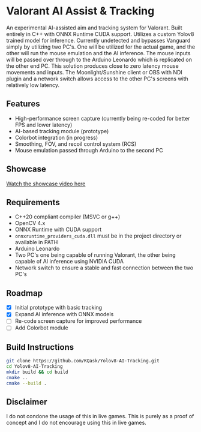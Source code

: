# Valorant AI Assist & Tracking

An experimental AI-assisted aim and tracking system for Valorant. Built entirely in C++ with ONNX Runtime CUDA support. Utilizes a custom Yolov8 trained model for inference. Currently undetected and bypasses Vanguard simply by utilizing two PC's. One will be utilized for the actual game, and the other will run the mouse emulation and the AI inference. 
The mouse inputs will be passed over through to the Arduino Leonardo which is replicated on the other end PC. This solution produces close to zero latency mouse movements and inputs. The Moonlight/Sunshine client or OBS with NDI plugin and a network switch allows access to the other PC's screens with relatively low latency.

## Features
- High-performance screen capture (currently being re-coded for better FPS and lower latency)
- AI-based tracking module (prototype)
- Colorbot integration (in progress)
- Smoothing, FOV, and recoil control system (RCS)
- Mouse emulation passed through Arduino to the second PC

## Showcase
[Watch the showcase video here](https://streamable.com/1y7u62)

## Requirements
- C++20 compliant compiler (MSVC or g++)
- OpenCV 4.x
- ONNX Runtime with CUDA support
- `onnxruntime_providers_cuda.dll` must be in the project directory or available in PATH
- Arduino Leonardo
- Two PC's one being capable of running Valorant, the other being capable of AI inference using NVIDIA CUDA
- Network switch to ensure a stable and fast connection between the two PC's

## Roadmap
- [x] Initial prototype with basic tracking
- [x] Expand AI inference with ONNX models
- [ ] Re-code screen capture for improved performance
- [ ] Add Colorbot module

## Build Instructions
```bash
git clone https://github.com/KQask/Yolov8-AI-Tracking.git
cd Yolov8-AI-Tracking
mkdir build && cd build
cmake ..
cmake --build .
```

## Disclaimer
I do not condone the usage of this in live games. This is purely as a proof of concept and I do not encourage using this in live games. 
